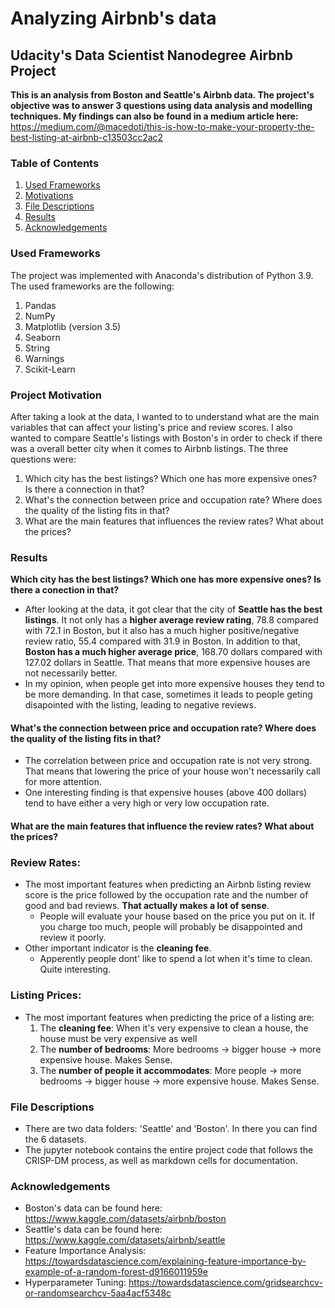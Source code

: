 # Analyzing Airbnb's data 
## Udacity's Data Scientist Nanodegree Airbnb Project

**This is an analysis from Boston and Seattle's Airbnb data. The project's objective was to answer 3 questions using data analysis and modelling techniques. My findings can also be found in a medium article here:** https://medium.com/@macedoti/this-is-how-to-make-your-property-the-best-listing-at-airbnb-c13503cc2ac2

### Table of Contents
1. [Used Frameworks](#frameworks)
2. [Motivations](#motivation)
3. [File Descriptions](#files)
4. [Results](#results)
5. [Acknowledgements](#acknowledgements)

### Used Frameworks <a name="frameworks"></a>
The project was implemented with Anaconda's distribution of Python 3.9. The used frameworks are the following:
1. Pandas
2. NumPy
3. Matplotlib (version 3.5)
4. Seaborn
5. String 
6. Warnings
7. Scikit-Learn 

### Project Motivation<a name="motivation"></a>
After taking a look at the data, I wanted to to understand what are the main variables that can affect your listing's price and review scores. I also wanted to compare Seattle's listings with Boston's in order to check if there was a overall better city when it comes to Airbnb listings. The three questions were:

1. Which city has the best listings? Which one has more expensive ones? Is there a connection in that?
2. What's the connection between price and occupation rate? Where does the quality of the listing fits in that?
3. What are the main features that influences the review rates? What about the prices?

### Results<a name="results"></a>

**Which city has the best listings? Which one has more expensive ones? Is there a conection in that?**

- After looking at the data, it got clear that the city of **Seattle has the best listings**. It not only has a **higher average review rating**, 78.8 compared with 72.1 in Boston, but it also has a much higher positive/negative review ratio, 55.4 compared with 31.9 in Boston. In addition to that, **Boston has a much higher average price**, 168.70 dollars compared with 127.02 dollars in Seattle. That means that more expensive houses are not necessarily better. 
- In my opinion, when people get into more expensive houses they tend to be more demanding. In that case, sometimes it leads to people geting disapointed with the listing, leading to negative reviews. 

#### What's the connection between price and occupation rate? Where does the quality of the listing fits in that?

- The correlation between price and occupation rate is not very strong. That means that lowering the price of your house won't necessarily call for more attention.
- One interesting finding is that expensive houses (above 400 dollars) tend to have either a very high or very low occupation rate. 

#### What are the main features that influence the review rates? What about the prices?

### Review Rates:
- The most important features when predicting an Airbnb listing review score is the price followed by the occupation rate and the number of good and bad reviews. **That actually makes a lot of sense**. 
    - People will evaluate your house based on the price you put on it. If you charge too much, people will probably be disappointed and review it poorly. 
- Other important indicator is the **cleaning fee**.
    - Apperently people dont' like to spend a lot when it's time to clean. Quite interesting. 
    
### Listing Prices:
- The most important features when predicting the price of a listing are:
    1. The **cleaning fee**: When it's very expensive to clean a house, the house must be very expensive as well
    2. The **number of bedrooms**: More bedrooms -> bigger house -> more expensive house. Makes Sense.
    3. The **number of people it accommodates**: More people -> more bedrooms -> bigger house -> more expensive house. Makes Sense.


### File Descriptions<a name='files'></a>

- There are two data folders: 'Seattle' and 'Boston'. In there you can find the 6 datasets. 
- The jupyter notebook contains the entire project code that follows the CRISP-DM process, as well as markdown cells for documentation. 

### Acknowledgements<a name="acknowledgements"></a>
- Boston's data can be found here: https://www.kaggle.com/datasets/airbnb/boston 
- Seattle's data can be found here: https://www.kaggle.com/datasets/airbnb/seattle
- Feature Importance Analysis: https://towardsdatascience.com/explaining-feature-importance-by-example-of-a-random-forest-d9166011959e
- Hyperparameter Tuning: https://towardsdatascience.com/gridsearchcv-or-randomsearchcv-5aa4acf5348c



